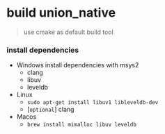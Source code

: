 build union_native
==================

> use cmake as default build tool
### install dependencies
- Windows install dependencies with msys2 
    - clang
    - libuv
    - leveldb
- Linux
    - `sudo apt-get install libuv1 libleveldb-dev`
    - [`optional`] clang
- Macos
    - `brew install mimalloc libuv leveldb`
